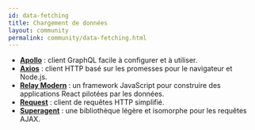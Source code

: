 ```yaml
---
id: data-fetching
title: Chargement de données
layout: community
permalink: community/data-fetching.html
---
```


* **[Apollo](https://www.apollographql.com/docs/react/)** : client GraphQL facile à configurer et à utiliser.
* **[Axios](https://github.com/mzabriskie/axios)** : client HTTP basé sur les promesses pour le navigateur et Node.js.
* **[Relay Modern](https://facebook.github.io/relay/docs/en/new-in-relay-modern.html)** : un framework JavaScript pour construire des applications React pilotées par les données.
* **[Request](https://github.com/request/request)** : client de requêtes HTTP simplifié.
* **[Superagent](https://visionmedia.github.io/superagent/)** : une bibliothèque légère et isomorphe pour les requêtes AJAX.
